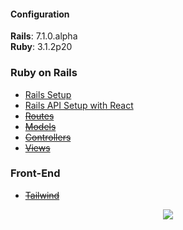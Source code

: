 <div id="top"></div>

#### Configuration
<strong>Rails</strong>: 7.1.0.alpha <br>
<strong>Ruby</strong>: 3.1.2p20
<br>

### Ruby on Rails

* [Rails Setup](/setup.md)
* [Rails API Setup with React](/react.md)
* ~~[Routes](/routes.md)~~
* ~~[Models](/models.md)~~
* ~~[Controllers](/controllers.md)~~
* ~~[Views](views.md)~~

### Front-End

* ~~[Tailwind](/tailwind.md)~~

<p align="center">
  <img src="https://visitor-badge.laobi.icu/badge?page_id=adrianHards/resources-js" id="counter">
</p>
